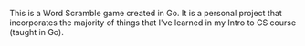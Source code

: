 This is a Word Scramble game created in Go. It is a personal project that incorporates the majority of things that I've learned in my Intro to CS course (taught in Go).
